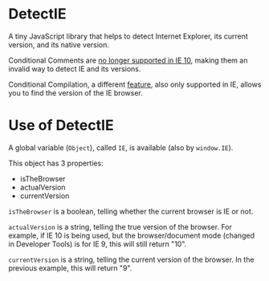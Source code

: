 DetectIE
========

A tiny JavaScript library that helps to detect Internet Explorer, its current version, and its native version.

Conditional Comments are [no longer supported in IE 10](http://www.sitepoint.com/microsoft-drop-ie10-conditional-comments/), making them an invalid way to detect IE and its versions.

Conditional Compilation, a different [feature](http://www.javascriptkit.com/javatutors/conditionalcompile.shtml), also only supported in IE, allows you to find the version of the IE browser.


Use of DetectIE
===============

A global variable (`Object`), called `IE`, is available (also by `window.IE`).

This object has 3 properties:

 - isTheBrowser
 - actualVersion
 - currentVersion

`isTheBrowser` is a boolean, telling whether the current browser is IE or not.

`actualVersion` is a string, telling the true version of the browser. For example, if IE 10 is being used, but the browser/document mode (changed in Developer Tools) is for IE 9, this will still return "10".

`currentVersion` is a string, telling the current version of the browser. In the previous example, this will return "9".
